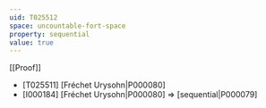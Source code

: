 ```yaml
---
uid: T025512
space: uncountable-fort-space
property: sequential
value: true
---
```

[[Proof]]

* [T025511] [Fréchet Urysohn|P000080]
* [I000184] [Fréchet Urysohn|P000080] => [sequential|P000079]

